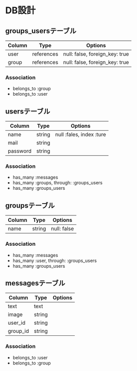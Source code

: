 # DB設計

## groups_usersテーブル

|Column|Type|Options|
|------|----|-------|
|user|references|null: false, foreign_key: true|
|group|references|null: false, foreign_key: true|

### Association
- belongs_to :group
- belongs_to :user


## usersテーブル

|Column|Type|Options|
|------|----|-------|
|name|string|null :fales, index :ture|
|mail|string|
|password|string|

### Association
- has_many :messages
- has_many :groups, through: :groups_users 
- has_many :groups_users

## groupsテーブル

|Column|Type|Options|
|------|----|-------|
|name|string|null: false|

### Association
- has_many :messages
- has_many :user, through: :groups_users
- has_many :groups_users

## messagesテーブル

|Column|Type|Options|
|------|----|-------|
|text|text|
|image|string|
|user_id|string|
|group_id|string|

### Association
- belongs_to :user
- belongs_to :group